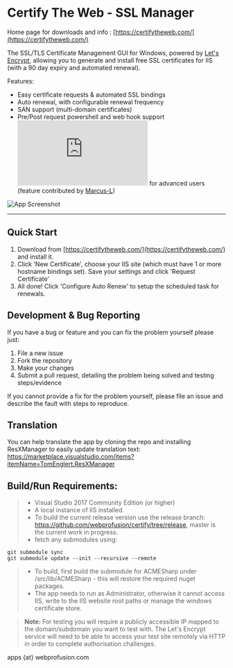 # Certify The Web - SSL Manager

Home page for downloads and info : [https://certifytheweb.com/](https://certifytheweb.com/)

The SSL/TLS Certificate Management GUI for Windows, powered by [Let's Encrypt](https://letsencrypt.org/), allowing you to generate and install free SSL certificates for IIS (with a 90 day expiry and automated renewal).

Features:
- Easy certificate requests & automated SSL bindings
- Auto renewal, with configurable renewal frequency
- SAN support (multi-domain certificates)
- Pre/Post request powershell and web hook support ![scripting hooks](https://github.com/webprofusion/certify/blob/master/docs/Request%20Script%20Hooks.md) for advanced users (feature contributed by [Marcus-L](https://github.com/Marcus-L))

![App Screenshot](https://certifytheweb.com/images/screen3.png)


----------
Quick Start
----------
1. Download from [https://certifytheweb.com/](https://certifytheweb.com/) and install it.
2. Click 'New Certificate', choose your IIS site (which must have 1 or more hostname bindings set). Save your settings and click 'Request Certificate'
3. All done! Click 'Configure Auto Renew' to setup the scheduled task for renewals.

Development & Bug Reporting
-------------

If you have a bug or feature and you can fix the problem yourself please just:

   1. File a new issue
   2. Fork the repository
   2. Make your changes 
   3. Submit a pull request, detailing the problem being solved and testing steps/evidence
   
If you cannot provide a fix for the problem yourself, please file an issue and describe the fault with steps to reproduce.

Translation
------------

You can help translate the app by cloning the repo and installing ResXManager to easily update translation text:
https://marketplace.visualstudio.com/items?itemName=TomEnglert.ResXManager



Build/Run Requirements:
----------------------

> - Visual Studio 2017 Community Edition (or higher) 
> - A local instance of IIS installed.
> - To build the current release version use the release branch: https://github.com/webprofusion/certify/tree/release, master is the current work in progress.
> - fetch any submodules using:
```
git submodule sync
git submodule update --init --recursive --remote
```

> - To build, first build the submodule for ACMESharp under /src/lib/ACMESharp - this will restore the required nuget packages.
> - The app needs to run as Administrator, otherwise it cannot access IIS, write to the IIS website root paths or manage the windows certificate store.

> **Note:**  For testing you will require a publicly accessible IP mapped to the domain/subdomain you want to test with. The Let's Encrypt service will need to be able to access your test site remotely via HTTP in order to complete authorisation challenges.

apps {at} webprofusion.com

